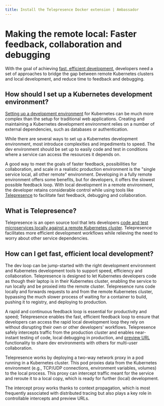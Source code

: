 ```yaml
---
title: Install the Telepresence Docker extension | Ambassador 
---
```

# Making the remote local: Faster feedback, collaboration and debugging

With the goal of achieving [fast, efficient development](https://www.getambassador.io/use-case/local-kubernetes-development/), developers need a set of approaches to bridge the gap between remote Kubernetes clusters and local development, and reduce time to feedback and debugging.

## How should I set up a Kubernetes development environment?

[Setting up a development environment](https://www.getambassador.io/resources/development-environments-microservices/) for Kubernetes can be much more complex than the setup for traditional web applications. Creating and maintaining a Kubernetes development environment relies on a number of external dependencies, such as databases or authentication.

While there are several ways to set up a Kubernetes development environment, most introduce complexities and impediments to speed. The dev environment should be set up to easily code and test in conditions where a service can access the resources it depends on.

A good way to meet the goals of faster feedback, possibilities for collaboration, and scale in a realistic production environment is the "single service local, all other remote" environment. Developing in a fully remote environment offers some benefits, but for developers, it offers the slowest possible feedback loop. With local development in a remote environment, the developer retains considerable control while using tools like [Telepresence](../../quick-start/) to facilitate fast feedback, debugging and collaboration.

## What is Telepresence?

Telepresence is an open source tool that lets developers [code and test microservices locally against a remote Kubernetes cluster](../../quick-start/). Telepresence facilitates more efficient development workflows while relieving the need to worry about other service dependencies.

## How can I get fast, efficient local development?

The dev loop can be jump-started with the right development environment and Kubernetes development tools to support speed, efficiency and collaboration. Telepresence is designed to let Kubernetes developers code as though their laptop is in their Kubernetes cluster, enabling the service to run locally and be proxied into the remote cluster. Telepresence runs code locally and forwards requests to and from the remote Kubernetes cluster, bypassing the much slower process of waiting for a container to build, pushing it to registry, and deploying to production.

A rapid and continuous feedback loop is essential for productivity and speed; Telepresence enables the fast, efficient feedback loop to ensure that developers can access the rapid local development loop they rely on without disrupting their own or other developers' workflows. Telepresence safely intercepts traffic from the production cluster and enables near-instant testing of code, local debugging in production, and [preview URL](../../howtos/preview-urls/) functionality to share dev environments with others for multi-user collaboration.

Telepresence works by deploying a two-way network proxy in a pod running in a Kubernetes cluster. This pod proxies data from the Kubernetes environment (e.g., TCP/UDP connections, environment variables, volumes) to the local process. This proxy can intercept traffic meant for the service and reroute it to a local copy, which is ready for further (local) development.

The intercept proxy works thanks to context propagation, which is most frequently associated with distributed tracing but also plays a key role in controllable intercepts and preview URLs.
